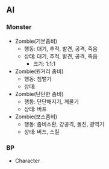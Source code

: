 ## AI
### Monster
- Zombie(기본좀비)
	- 행동: 대기, 추적, 발견, 공격, 죽음
	- 상태: 대기, 추적, 발견, 공격, 죽음
		- 크기: 1:1:1
- Zombie(원거리 좀비)
	- 행동: 침뱉기 
	- 상태:
- Zombie(단단한 좀비)
	- 행동: 단단해지기, 깨물기
	- 상태: 버프
- Zombie(보스좀비)
	- 행동: 좀비소환, 강공격, 돌진, 광역기
	- 상태: 버프, 스킬
### BP
- Character